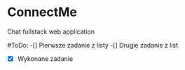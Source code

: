 # ConnectMe
Chat fullstack web application

#ToDo:
-[] Pierwsze zadanie z listy
-[] Drugie zadanie z list
-[x] Wykonane zadanie
